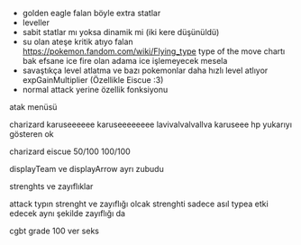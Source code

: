 - golden eagle falan böyle extra statlar
- leveller
- sabit statlar mı yoksa dinamik mi (iki kere düşünüldü)
- su olan ateşe kritik atıyo falan https://pokemon.fandom.com/wiki/Flying_type type of the move chartı bak efsane ice fire olan adama ice işlemeyecek mesela
- savaştıkça level atlatma ve bazı pokemonlar daha hızlı level atlıyor expGainMultiplier (Özellikle Eiscue :3) 
- normal attack yerine özellik fonksiyonu

atak menüsü

charizard                   karuseeeeee karuseeeeeeee lavivalvalvallva karuseee
hp 
yukarıyı gösteren ok


charizard          eiscue
50/100             100/100

displayTeam ve displayArrow ayrı zubudu

strenghts ve zayıflıklar

attack typın strenght ve zayıflığı olcak
strenghti sadece asıl typea etki edecek
aynı şekilde zayıflığı da

cgbt grade 100 ver seks